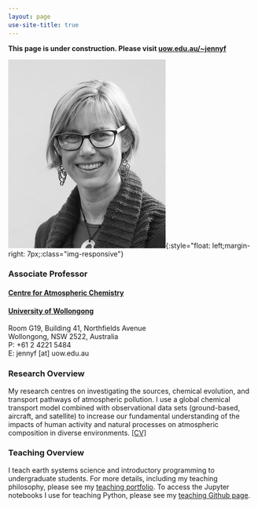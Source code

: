 ```yaml
---
layout: page
use-site-title: true
---
```

**This page is under construction. Please visit [uow.edu.au/~jennyf](http://www.uow.edu.au/~jennyf)**

![profile-pic](img/jenny-fisher-bnw_med_hr.jpeg){:style="float: left;margin-right: 7px;:class="img-responsive"}
### Associate Professor
#### [Centre for Atmospheric Chemistry](https://www.uow.edu.au/science-medicine-health/research/centre-for-atmospheric-chemistry/)<br />
#### [University of Wollongong](https://www.uow.edu.au/)

Room G19, Building 41, Northfields Avenue  
Wollongong, NSW 2522, Australia  
P: +61 2 4221 5484  
E: jennyf [at] uow.edu.au

### Research Overview
My research centres on investigating the sources, chemical evolution, and transport pathways of atmospheric pollution. I use a global chemical transport model combined with observational data sets (ground-based, aircraft, and satellite) to increase our fundamental understanding of the impacts of human activity and natural processes on atmospheric composition in diverse environments. [[CV]](pdfs/CV_web.pdf)

### Teaching Overview
I teach earth systems science and introductory programming to undergraduate students. For more details, including my teaching philosophy, please see my [teaching portfolio](https://sites.google.com/view/jfisher-teaching-portfolio/home). To access the Jupyter notebooks I use for teaching Python, please see my [teaching Github page](https://jennyfisher.github.io/computing-modelling-earthsci/).


